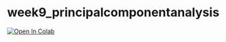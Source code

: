 # week9_principalcomponentanalysis

[![Open In Colab](https://colab.research.google.com/assets/colab-badge.svg)](https://colab.research.google.com/github/BIOL359A-FoundationsOfQBio-Spr24/week9_principalcomponentanalysis/blob/master/pca.ipynb)
